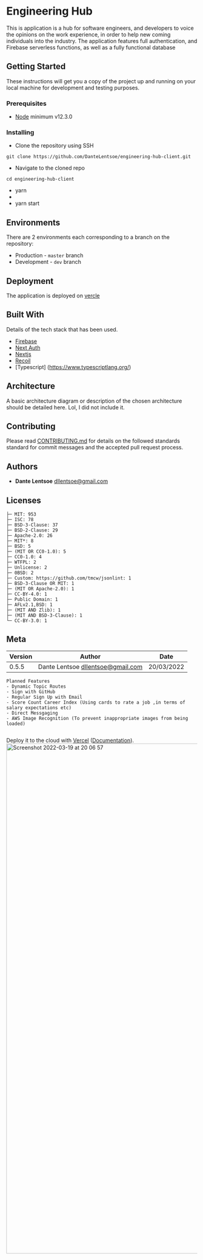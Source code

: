# Engineering Hub

This is application is a hub for software engineers, and developers to voice the opinions on the work experience, in order to help new coming individuals into the industry. The application features full authentication, and Firebase serverless functions, as well as a fully functional database 





## Getting Started

These instructions will get you a copy of the project up and running on your local machine for development and testing purposes.

### Prerequisites

- [Node](https://nodejs.org/en/) minimum v12.3.0


### Installing

- Clone the repository using SSH

```
git clone https://github.com/DanteLentsoe/engineering-hub-client.git
```

- Navigate to the cloned repo

```
cd engineering-hub-client
```

- yarn
- 
- yarn start 


## Environments

There are 2 environments each corresponding to a branch on the repository:

- Production - `master` branch
- Development - `dev` branch


## Deployment

The application is deployed on [vercle](```https://vercel.com/```)

## Built With

Details of the tech stack that has been used.

- [Firebase](https://firebase.google.com/) 
- [Next Auth](https://next-auth.js.org/) 
- [Nextjs](https://nextjs.org/)
- [Recoil](https://recoiljs.org/)
- [Typescript] (https://www.typescriptlang.org/)

## Architecture

A basic architecture diagram or description of the chosen architecture should be detailed here. Lol, I did not include it.

## Contributing

Please read [CONTRIBUTING.md](https://gist.github.com/DanteLentsoe/Help-an-en-eye-gee-gee-ay) for details on the followed standards standard for commit messages and the accepted pull request process.

## Authors

- **Dante Lentsoe** <dllentsoe@gmail.com>

## Licenses


```
├─ MIT: 953
├─ ISC: 78
├─ BSD-3-Clause: 37
├─ BSD-2-Clause: 29
├─ Apache-2.0: 26
├─ MIT*: 8
├─ BSD: 5
├─ (MIT OR CC0-1.0): 5
├─ CC0-1.0: 4
├─ WTFPL: 2
├─ Unlicense: 2
├─ 0BSD: 2
├─ Custom: https://github.com/tmcw/jsonlint: 1
├─ BSD-3-Clause OR MIT: 1
├─ (MIT OR Apache-2.0): 1
├─ CC-BY-4.0: 1
├─ Public Domain: 1
├─ AFLv2.1,BSD: 1
├─ (MIT AND Zlib): 1
├─ (MIT AND BSD-3-Clause): 1
└─ CC-BY-3.0: 1
```


## Meta

| Version | Author                              | Date       |
| ------- | ----------------------------------- | ---------- |
| 0.5.5   | Dante Lentsoe <dllentsoe@gmail.com> | 20/03/2022 |



```
Planned Features
- Dynamic Topic Routes
- Sign with GitHub
- Regular Sign Up with Email
- Score Count Career Index (Using cards to rate a job ,in terms of salary expectations etc) 
- Direct Messgaging 
- AWS Image Recognition (To prevent inappropriate images from being loaded)


```

Deploy it to the cloud with [Vercel](https://vercel.com/new?utm_source=github&utm_medium=readme&utm_campaign=next-example) ([Documentation](https://nextjs.org/docs/deployment)).
<img width="1342" alt="Screenshot 2022-03-19 at 20 06 57" src="https://user-images.githubusercontent.com/65385487/159133263-99dc2d76-e688-4946-a7b1-d666befed4f0.png">
